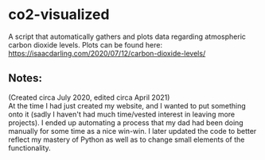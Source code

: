 # co2-visualized
A script that automatically gathers and plots data regarding atmospheric carbon dioxide levels. Plots can be found here: https://isaacdarling.com/2020/07/12/carbon-dioxide-levels/

## Notes:
(Created circa July 2020, edited circa April 2021)  
At the time I had just created my website, and I wanted to put something onto it (sadly I haven't had much time/vested interest in leaving more projects). I ended up automating a process that my dad had been doing manually for some time as a nice win-win. I later updated the code to better reflect my mastery of Python as well as to change small elements of the functionality.
